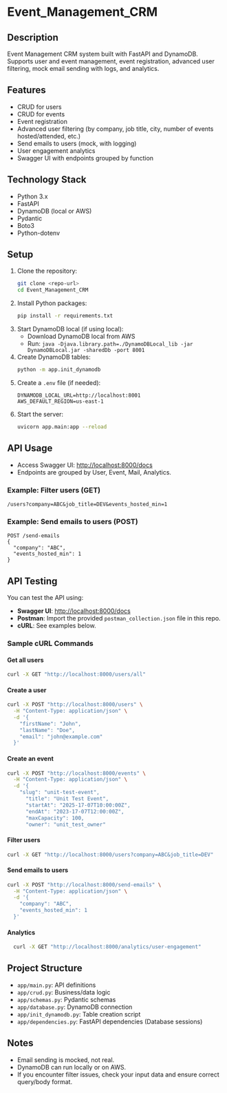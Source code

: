 # Event_Management_CRM

## Description
Event Management CRM system built with FastAPI and DynamoDB. Supports user and event management, event registration, advanced user filtering, mock email sending with logs, and analytics.

## Features
- CRUD for users
- CRUD for events
- Event registration
- Advanced user filtering (by company, job title, city, number of events hosted/attended, etc.)
- Send emails to users (mock, with logging)
- User engagement analytics
- Swagger UI with endpoints grouped by function

## Technology Stack
- Python 3.x
- FastAPI
- DynamoDB (local or AWS)
- Pydantic
- Boto3
- Python-dotenv

## Setup
1. Clone the repository:
   ```bash
   git clone <repo-url>
   cd Event_Management_CRM
   ```
2. Install Python packages:
   ```bash
   pip install -r requirements.txt
   ```
3. Start DynamoDB local (if using local):
   - Download DynamoDB local from AWS
   - Run: `java -Djava.library.path=./DynamoDBLocal_lib -jar DynamoDBLocal.jar -sharedDb -port 8001`
4. Create DynamoDB tables:
   ```bash
   python -m app.init_dynamodb
   ```
5. Create a `.env` file (if needed):
   ```env
   DYNAMODB_LOCAL_URL=http://localhost:8001
   AWS_DEFAULT_REGION=us-east-1
   ```
6. Start the server:
   ```bash
   uvicorn app.main:app --reload
   ```

## API Usage
- Access Swagger UI: [http://localhost:8000/docs](http://localhost:8000/docs)
- Endpoints are grouped by User, Event, Mail, Analytics.

### Example: Filter users (GET)
```
/users?company=ABC&job_title=DEV&events_hosted_min=1
```

### Example: Send emails to users (POST)
```
POST /send-emails
{
  "company": "ABC",
  "events_hosted_min": 1
}
```

## API Testing

You can test the API using:
- **Swagger UI**: [http://localhost:8000/docs](http://localhost:8000/docs)
- **Postman**: Import the provided `postman_collection.json` file in this repo.
- **cURL**: See examples below.

### Sample cURL Commands

#### Get all users
```sh
curl -X GET "http://localhost:8000/users/all"
```

#### Create a user
```sh
curl -X POST "http://localhost:8000/users" \
  -H "Content-Type: application/json" \
  -d '{
    "firstName": "John",
    "lastName": "Doe",
    "email": "john@example.com"
  }'
```

#### Create an event
```sh
curl -X POST "http://localhost:8000/events" \
  -H "Content-Type: application/json" \
  -d '{
    "slug": "unit-test-event",
      "title": "Unit Test Event",
      "startAt": "2025-17-07T10:00:00Z",
      "endAt": "2023-17-07T12:00:00Z",
      "maxCapacity": 100,
      "owner": "unit_test_owner"
```

#### Filter users
```sh
curl -X GET "http://localhost:8000/users?company=ABC&job_title=DEV"
```

#### Send emails to users
```sh
curl -X POST "http://localhost:8000/send-emails" \
  -H "Content-Type: application/json" \
  -d '{
    "company": "ABC",
    "events_hosted_min": 1
  }'
```

#### Analytics
 ```sh
   curl -X GET "http://localhost:8000/analytics/user-engagement"
```

## Project Structure
- `app/main.py`: API definitions
- `app/crud.py`: Business/data logic
- `app/schemas.py`: Pydantic schemas
- `app/database.py`: DynamoDB connection
- `app/init_dynamodb.py`: Table creation script
- `app/dependencies.py`: FastAPI dependencies (Database sessions) 

## Notes
- Email sending is mocked, not real.
- DynamoDB can run locally or on AWS.
- If you encounter filter issues, check your input data and ensure correct query/body format.